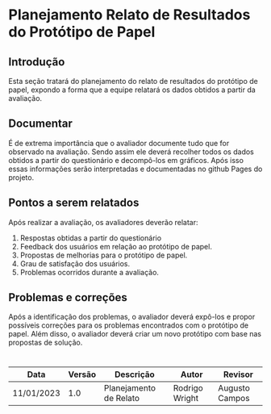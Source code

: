 # Planejamento Relato de Resultados do Protótipo de Papel

## Introdução

Esta seção tratará do planejamento do relato de resultados do protótipo de papel, expondo a forma que a equipe relatará os dados obtidos a partir da avaliação.

## Documentar

É de extrema importância que o avaliador documente tudo que for observado na avaliação. Sendo assim ele deverá recolher todos os dados obtidos a partir do questionário e decompô-los em gráficos. Após isso essas informações serão interpretadas e documentadas no github Pages do projeto.

## Pontos a serem relatados

Após realizar a avaliação, os avaliadores deverão relatar:

1. Respostas obtidas a partir do questionário
2. Feedback dos usuários em relação ao protótipo de papel.
3. Propostas de melhorias para o protótipo de papel.
4. Grau de satisfação dos usuários.
5. Problemas ocorridos durante a avaliação.

## Problemas e correções

Após a identificação dos problemas, o avaliador deverá expô-los e propor possíveis correções para os problemas encontrados com o protótipo de papel. Além disso, o avaliador deverá criar um novo protótipo com base nas propostas de solução.

#

| Data       | Versão | Descrição              | Autor          | Revisor        |
| ---------- | ------ | ---------------------- | -------------- | -------------- |
| 11/01/2023 | 1.0    | Planejamento de Relato | Rodrigo Wright | Augusto Campos |
